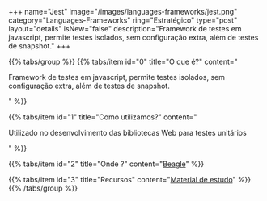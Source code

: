 +++
name="Jest"
image="/images/languages-frameworks/jest.png"
category="Languages-Frameworks"
ring="Estratégico"
type="post"
layout="details"
isNew="false"
description="Framework de testes em javascript, permite testes isolados, sem configuração extra, além de testes de snapshot."
+++

{{% tabs/group %}}
  {{% tabs/item id="0" title="O que é?" content="<p>Framework de testes em javascript, permite testes isolados, sem configuração extra, além de testes de snapshot.</p>" %}}

  {{% tabs/item id="1" title="Como utilizamos?" content="<p>Utilizado no desenvolvimento das bibliotecas Web para testes unitários</p>" %}}

  {{% tabs/item id="2" title="Onde ?" content="<a href='https://usebeagle.io/' target='_blank'>Beagle</a>" %}}

  {{% tabs/item id="3" title="Recursos" content="<a href='https://jestjs.io/pt-BR/' target='_blank'>Material de estudo</a>" %}}
{{% /tabs/group %}}
